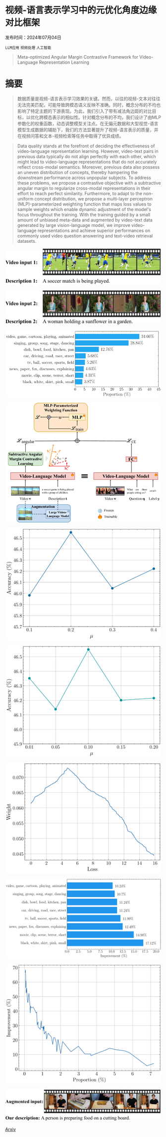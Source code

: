# 视频-语言表示学习中的元优化角度边缘对比框架

发布时间：2024年07月04日

`LLM应用` `视频处理` `人工智能`

> Meta-optimized Angular Margin Contrastive Framework for Video-Language Representation Learning

# 摘要

> 数据质量是视频-语言表示学习效果的关键。然而，以往的视频-文本对往往无法完美匹配，可能导致跨模态语义反映不准确。同时，概念分布的不均也影响了特定主题的下游表现。为此，我们引入了带有减法角边距的对比目标，以优化跨模态表示的相似性。针对概念分布的不均，我们设计了由MLP参数化的权重函数，动态调整模型关注点。在无偏元数据和大型视觉-语言模型生成数据的辅助下，我们的方法显著提升了视频-语言表示的质量，并在视频问答和文本-视频检索等任务中取得了优异成绩。

> Data quality stands at the forefront of deciding the effectiveness of video-language representation learning. However, video-text pairs in previous data typically do not align perfectly with each other, which might lead to video-language representations that do not accurately reflect cross-modal semantics. Moreover, previous data also possess an uneven distribution of concepts, thereby hampering the downstream performance across unpopular subjects. To address these problems, we propose a contrastive objective with a subtractive angular margin to regularize cross-modal representations in their effort to reach perfect similarity. Furthermore, to adapt to the non-uniform concept distribution, we propose a multi-layer perceptron (MLP)-parameterized weighting function that maps loss values to sample weights which enable dynamic adjustment of the model's focus throughout the training. With the training guided by a small amount of unbiased meta-data and augmented by video-text data generated by large vision-language model, we improve video-language representations and achieve superior performances on commonly used video question answering and text-video retrieval datasets.

![视频-语言表示学习中的元优化角度边缘对比框架](../../../paper_images/2407.03788/x1.png)

![视频-语言表示学习中的元优化角度边缘对比框架](../../../paper_images/2407.03788/x2.png)

![视频-语言表示学习中的元优化角度边缘对比框架](../../../paper_images/2407.03788/x3.png)

![视频-语言表示学习中的元优化角度边缘对比框架](../../../paper_images/2407.03788/x4.png)

![视频-语言表示学习中的元优化角度边缘对比框架](../../../paper_images/2407.03788/x5.png)

![视频-语言表示学习中的元优化角度边缘对比框架](../../../paper_images/2407.03788/x6.png)

![视频-语言表示学习中的元优化角度边缘对比框架](../../../paper_images/2407.03788/x7.png)

![视频-语言表示学习中的元优化角度边缘对比框架](../../../paper_images/2407.03788/x8.png)

![视频-语言表示学习中的元优化角度边缘对比框架](../../../paper_images/2407.03788/x9.png)

![视频-语言表示学习中的元优化角度边缘对比框架](../../../paper_images/2407.03788/x10.png)

[Arxiv](https://arxiv.org/abs/2407.03788)